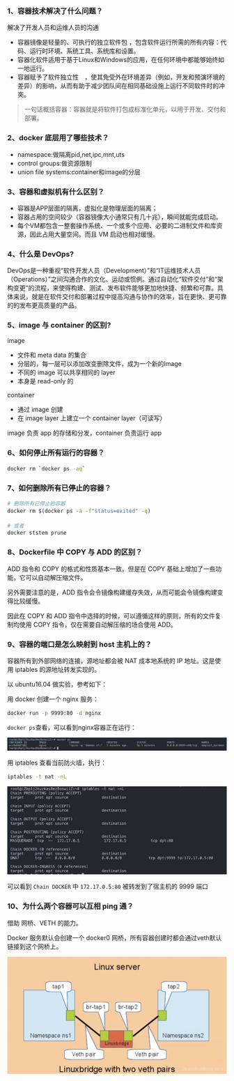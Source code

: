 ### 1、容器技术解决了什么问题？

解决了开发人员和运维人员的沟通

- 容器镜像是轻量的、可执行的独立软件包 ，包含软件运行所需的所有内容：代码、运行时环境、系统工具、系统库和设置。
- 容器化软件适用于基于Linux和Windows的应用，在任何环境中都能够始终如一地运行。
- 容器赋予了软件独立性 ，使其免受外在环境差异（例如，开发和预演环境的差异）的影响，从而有助于减少团队间在相同基础设施上运行不同软件时的冲突。

> 一句话概括容器：容器就是将软件打包成标准化单元，以用于开发、交付和部署。

### 2、docker 底层用了哪些技术？

- namespace:做隔离pid,net,ipc,mnt,uts
- control groups:做资源限制
- union file systems:container和image的分层

### 3、容器和虚拟机有什么区别？

- 容器是APP层面的隔离，虚拟化是物理层面的隔离；
- 容器占用的空间较少（容器镜像大小通常只有几十兆），瞬间就能完成启动。
- 每个VM都包含一整套操作系统、一个或多个应用、必要的二进制文件和库资源，因此占用大量空间。而且 VM 启动也相对缓慢。

### 4、什么是 DevOps?

DevOps是一种重视“软件开发人员（Development）”和“IT运维技术人员（Operations）”之间沟通合作的文化、运动或惯例。通过自动化“软件交付”和“架构变更”的流程，来使得构建、测试、发布软件能够更加地快捷、频繁和可靠。具体来说，就是在软件交付和部署过程中提高沟通与协作的效率，旨在更快、更可靠的的发布更高质量的产品。

### 5、image 与 container 的区别?

image
  * 文件和 meta data 的集合
  * 分层的，每一层可以添加改变删除文件，成为一个新的Image
  * 不同的 image 可以共享相同的 layer
  * 本身是 read-only 的

container
  * 通过 image 创建
  * 在 image layer 上建立一个 container layer（可读写）

image 负责 app 的存储和分发，container 负责运行 app

### 6、如何停止所有运行的容器？

```bash
docker rm `docker ps -aq`
```

### 7、如何删除所有已停止的容器？

```bash
# 删除所有已停止的容器
docker rm $(docker ps -a -f"status=exited" -q)

# 或者
docker ststem prune
```

### 8、Dockerfile 中 COPY 与 ADD 的区别？

ADD 指令和 COPY 的格式和性质基本一致。但是在 COPY 基础上增加了一些功能，它可以自动解压缩文件。

另外需要注意的是，ADD 指令会令镜像构建缓存失效，从而可能会令镜像构建变得比较缓慢。

因此在 COPY 和 ADD 指令中选择的时候，可以遵循这样的原则，所有的文件复制均使用 COPY 指令，仅在需要自动解压缩的场合使用 ADD。

### 9、容器的端口是怎么映射到 host 主机上的？

容器所有到外部网络的连接，源地址都会被 NAT 成本地系统的 IP 地址。这是使用 iptables 的源地址转发实现的。

以 ubuntu16.04 做实验，参考如下：

用 docker 创建一个 nginx 服务：

```bash
docker run -p 9999:80 -d nginx
```

`docker ps`查看，可以看到nginx容器正在运行：

![](./images/01.png)

用 iptables 查看当前防火墙，执行：

``` bash
iptables -t nat -nL
```

![](./images/02.png)

可以看到 `Chain DOCKER` 中 `172.17.0.5:80` 被转发到了宿主机的 9999 端口

### 10、为什么两个容器可以互相 ping 通？

借助 网桥、VETH 的能力。

Docker 服务默认会创建一个 docker0 网桥，所有容器创建时都会通过veth默认链接到这个网桥上。

![](./images/03.png)